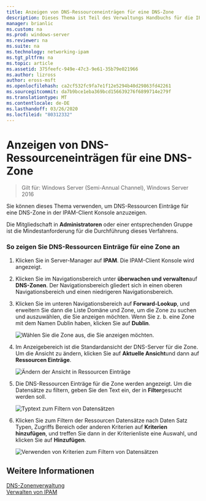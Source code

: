 ```yaml
---
title: Anzeigen von DNS-Ressourceneinträgen für eine DNS-Zone
description: Dieses Thema ist Teil des Verwaltungs Handbuchs für die IP-Adressverwaltung (IPAM) in Windows Server 2016.
manager: brianlic
ms.custom: na
ms.prod: windows-server
ms.reviewer: na
ms.suite: na
ms.technology: networking-ipam
ms.tgt_pltfrm: na
ms.topic: article
ms.assetid: 375feefc-949e-47c3-9e61-35b79e021966
ms.author: lizross
author: eross-msft
ms.openlocfilehash: ca2cf532fc9fa7e1f12e5294b40d29863fd42261
ms.sourcegitcommit: da7b9bce1eba369bcd156639276f6899714e279f
ms.translationtype: MT
ms.contentlocale: de-DE
ms.lasthandoff: 03/26/2020
ms.locfileid: "80312332"
---
```

# <a name="view-dns-resource-records-for-a-dns-zone"></a>Anzeigen von DNS-Ressourceneinträgen für eine DNS-Zone

>Gilt für: Windows Server (Semi-Annual Channel), Windows Server 2016

Sie können dieses Thema verwenden, um DNS-Ressourcen Einträge für eine DNS-Zone in der IPAM-Client Konsole anzuzeigen.  
  
Die Mitgliedschaft in **Administratoren** oder einer entsprechenden Gruppe ist die Mindestanforderung für die Durchführung dieses Verfahrens.  
  
### <a name="to-view-dns-resource-records-for-a-zone"></a>So zeigen Sie DNS-Ressourcen Einträge für eine Zone an  
  
1.  Klicken Sie in Server-Manager auf **IPAM**. Die IPAM-Client Konsole wird angezeigt.  
  
2.  Klicken Sie im Navigationsbereich unter **überwachen und verwalten**auf **DNS-Zonen**.  Der Navigationsbereich gliedert sich in einen oberen Navigationsbereich und einen niedrigeren Navigationsbereich.  
  
3.  Klicken Sie im unteren Navigationsbereich auf **Forward-Lookup**, und erweitern Sie dann die Liste Domäne und Zone, um die Zone zu suchen und auszuwählen, die Sie anzeigen möchten. Wenn Sie z. b. eine Zone mit dem Namen Dublin haben, klicken Sie auf **Dublin**.  
  
    ![Wählen Sie die Zone aus, die Sie anzeigen möchten.](../../media/View-DNS-Resource-Records-for-a-DNS-Zone/ipam_DNSzones_01a.jpg)  

  
4.  Im Anzeigebereich ist die Standardansicht der DNS-Server für die Zone. Um die Ansicht zu ändern, klicken Sie auf **Aktuelle Ansicht**und dann auf **Ressourcen Einträge**.  
  
    ![Ändern der Ansicht in Ressourcen Einträge](../../media/View-DNS-Resource-Records-for-a-DNS-Zone/ipam_Zone_RR_02.jpg)  
  
5.  Die DNS-Ressourcen Einträge für die Zone werden angezeigt. Um die Datensätze zu filtern, geben Sie den Text ein, der in **Filter**gesucht werden soll.  
  
    ![Typtext zum Filtern von Datensätzen](../../media/View-DNS-Resource-Records-for-a-DNS-Zone/ipam_DNSzones_01c.jpg)  
  
6.  Klicken Sie zum Filtern der Ressourcen Datensätze nach Daten Satz Typen, Zugriffs Bereich oder anderen Kriterien auf **Kriterien hinzufügen**, und treffen Sie dann in der Kriterienliste eine Auswahl, und klicken Sie auf **Hinzufügen**.  
  
    ![Verwenden von Kriterien zum Filtern von Datensätzen](../../media/View-DNS-Resource-Records-for-a-DNS-Zone/ipam_DNSzones_01d.jpg)  
  
## <a name="see-also"></a>Weitere Informationen  
[DNS-Zonenverwaltung](DNS-Zone-Management.md)  
[Verwalten von IPAM](Manage-IPAM.md)  
  


